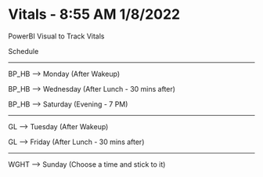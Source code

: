 # Vitals - 8:55 AM 1/8/2022

PowerBI Visual to Track Vitals

Schedule

-------------------------------------

BP_HB  --> Monday    (After Wakeup)

BP_HB  --> Wednesday (After Lunch - 30 mins after)

BP_HB  --> Saturday  (Evening - 7 PM)

---------------------------------------

GL     --> Tuesday   (After Wakeup)

GL     --> Friday    (After Lunch - 30 mins after)

---------------------------------------

WGHT   --> Sunday    (Choose a time and stick to it)



